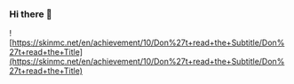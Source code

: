 ### Hi there 👋

![https://skinmc.net/en/achievement/10/Don%27t+read+the+Subtitle/Don%27t+read+the+Title](https://skinmc.net/en/achievement/10/Don%27t+read+the+Subtitle/Don%27t+read+the+Title)
